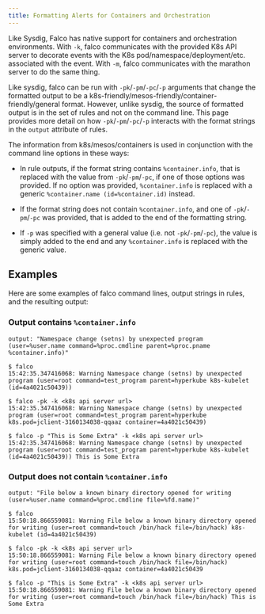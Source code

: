 ```yaml
---
title: Formatting Alerts for Containers and Orchestration
---
```


Like Sysdig, Falco has native support for containers and orchestration environments. With `-k`, falco communicates with the provided K8s API server to decorate events with the K8s pod/namespace/deployment/etc. associated with the event. With `-m`, falco communicates with the marathon server to do the same thing.

Like sysdig, falco can be run with `-pk`/`-pm`/`-pc`/`-p` arguments that change the formatted output to be a k8s-friendly/mesos-friendly/container-friendly/general format. However, unlike sysdig, the source of formatted output is in the set of rules and not on the command line. This page provides more detail on how `-pk`/`-pm`/`-pc`/`-p` interacts with the format strings in the `output` attribute of rules.

The information from k8s/mesos/containers is used in conjunction with the command line options in these ways:

* In rule outputs, if the format string contains `%container.info`, that is replaced with the value from `-pk`/`-pm`/`-pc`, if one of those options was provided. If no option was provided, `%container.info` is replaced with a generic `%container.name (id=%container.id)` instead.

* If the format string does not contain `%container.info`, and one of `-pk`/`-pm`/`-pc` was provided, that is added to the end of the formatting string.

* If `-p` was specified with a general value (i.e. not `-pk`/`-pm`/`-pc`), the value is simply added to the end and any `%container.info` is replaced with the generic value.


## Examples

Here are some examples of falco command lines, output strings in rules, and the resulting output:

### Output contains `%container.info`
```
output: "Namespace change (setns) by unexpected program (user=%user.name command=%proc.cmdline parent=%proc.pname %container.info)"

$ falco
15:42:35.347416068: Warning Namespace change (setns) by unexpected program (user=root command=test_program parent=hyperkube k8s-kubelet (id=4a4021c50439))

$ falco -pk -k <k8s api server url>
15:42:35.347416068: Warning Namespace change (setns) by unexpected program (user=root command=test_program parent=hyperkube k8s.pod=jclient-3160134038-qqaaz container=4a4021c50439)

$ falco -p "This is Some Extra" -k <k8s api server url>
15:42:35.347416068: Warning Namespace change (setns) by unexpected program (user=root command=test_program parent=hyperkube k8s-kubelet (id=4a4021c50439)) This is Some Extra
```

### Output does not contain `%container.info`

```
output: "File below a known binary directory opened for writing (user=%user.name command=%proc.cmdline file=%fd.name)"

$ falco
15:50:18.866559081: Warning File below a known binary directory opened for writing (user=root command=touch /bin/hack file=/bin/hack) k8s-kubelet (id=4a4021c50439)

$ falco -pk -k <k8s api server url>
15:50:18.866559081: Warning File below a known binary directory opened for writing (user=root command=touch /bin/hack file=/bin/hack) k8s.pod=jclient-3160134038-qqaaz container=4a4021c50439

$ falco -p "This is Some Extra" -k <k8s api server url>
15:50:18.866559081: Warning File below a known binary directory opened for writing (user=root command=touch /bin/hack file=/bin/hack) This is Some Extra
```
